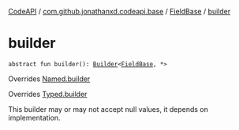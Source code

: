 [CodeAPI](../../index.md) / [com.github.jonathanxd.codeapi.base](../index.md) / [FieldBase](index.md) / [builder](.)

# builder

`abstract fun builder(): `[`Builder`](-builder/index.md)`<`[`FieldBase`](index.md)`, *>`

Overrides [Named.builder](../-named/builder.md)

Overrides [Typed.builder](../-typed/builder.md)

This builder may or may not accept null values, it depends on implementation.

